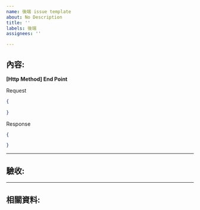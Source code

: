 ```yaml
---
name: 後端 issue template
about: No Description
title: ''
labels: 後端
assignees: ''

---
```


## 內容:
**[Http Method] End Point**

Request
```json
{
	
}
```

Response
```json
{

}
```

---
## 驗收:

---
## 相關資料:
